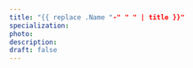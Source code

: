```yaml
---
title: "{{ replace .Name "-" " " | title }}"
specialization: 
photo: 
description: 
draft: false
---
```


